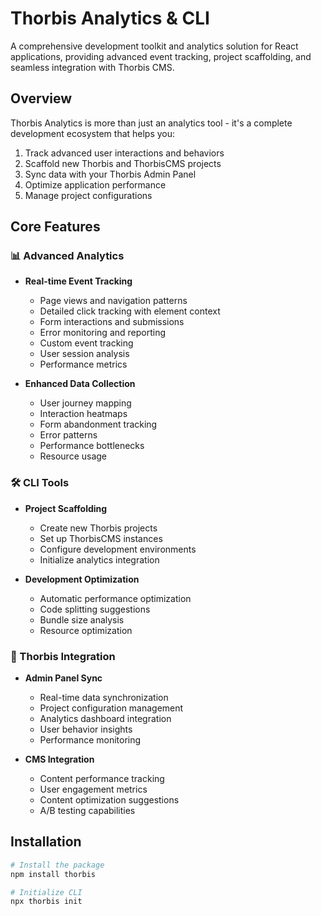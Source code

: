 # Thorbis Analytics & CLI

A comprehensive development toolkit and analytics solution for React applications, providing advanced event tracking, project scaffolding, and seamless integration with Thorbis CMS.

## Overview

Thorbis Analytics is more than just an analytics tool - it's a complete development ecosystem that helps you:
1. Track advanced user interactions and behaviors
2. Scaffold new Thorbis and ThorbisCMS projects
3. Sync data with your Thorbis Admin Panel
4. Optimize application performance
5. Manage project configurations

## Core Features

### 📊 Advanced Analytics
- **Real-time Event Tracking**
  - Page views and navigation patterns
  - Detailed click tracking with element context
  - Form interactions and submissions
  - Error monitoring and reporting
  - Custom event tracking
  - User session analysis
  - Performance metrics

- **Enhanced Data Collection**
  - User journey mapping
  - Interaction heatmaps
  - Form abandonment tracking
  - Error patterns
  - Performance bottlenecks
  - Resource usage

### 🛠️ CLI Tools
- **Project Scaffolding**
  - Create new Thorbis projects
  - Set up ThorbisCMS instances
  - Configure development environments
  - Initialize analytics integration

- **Development Optimization**
  - Automatic performance optimization
  - Code splitting suggestions
  - Bundle size analysis
  - Resource optimization

### 🔄 Thorbis Integration
- **Admin Panel Sync**
  - Real-time data synchronization
  - Project configuration management
  - Analytics dashboard integration
  - User behavior insights
  - Performance monitoring

- **CMS Integration**
  - Content performance tracking
  - User engagement metrics
  - Content optimization suggestions
  - A/B testing capabilities

## Installation

```bash
# Install the package
npm install thorbis

# Initialize CLI
npx thorbis init